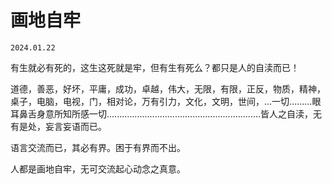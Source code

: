 # 画地自牢
` 2024.01.22 `

有生就必有死的，这生这死就是牢，但有生有死么？都只是人的自渎而已！

道德，善恶，好坏，平庸，成功，卓越，伟大，无限，有限，正反，物质，精神，桌子，电脑，电视，门，相对论，万有引力，文化，文明，世间，...一切.........眼耳鼻舌身意所知所感一切.............................................................皆人之自渎，无有是处，妄言妄语而已。

语言交流而已，其必有界。困于有界而不出。

人都是画地自牢，无可交流起心动念之真意。
